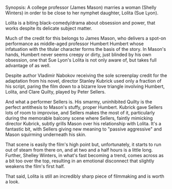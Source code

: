 Synopsis: A college professor (James Mason) marries a woman (Shelly Winters) in order to be close to her nymphet daughter, Lolita (Sue Lyon).

Lolita is a biting black-comedy/drama about obsession and power, that works despite its delicate subject matter.

Much of the credit for this belongs to James Mason, who delivers a spot-on performance as middle-aged professor Humbert Humbert whose infatuation  with the titular character forms the basis of the story.  In Mason's hands, Humbert never seems creepy or dirty, just blinded by his own obsession, one that Sue Lyon's Lolita is not only aware of, but takes full advantage of as well.

Despite author Vladimir Nabokov receiving the sole screenplay credit for the adaptation from his novel, director Stanley Kubrick used only a fraction of his script, paring the film down to a bizarre love triangle involving Humbert, Lolita, and Clare Quilty, played by Peter Sellers.

And what a performer Sellers is.  His smarmy, uninhibited Quilty is the perfect antithesis to Mason's stuffy, proper Humbert. Kubrick gave Sellers lots of room to improvise, and Sellers makes the most of it, particularly during the memorable balcony scene where Sellers, faintly mimicking director Kubrick, subtly grills Mason over his relationship with Lolita. It's a fantastic bit, with Sellers giving new meaning to "passive aggressive" and Mason squirming underneath his skin.

That scene is easily the film's high point but, unfortunately, it starts to run out of steam from there on, and at two and a half hours is a little long.  Further, Shelley Winters, in what's fast becoming a trend, comes across as a bit too over the top, resulting in an emotional disconnect that slightly weakens the film's first half.

That said, Lolita is still an incredibly sharp piece of filmmaking and is worth a look.
